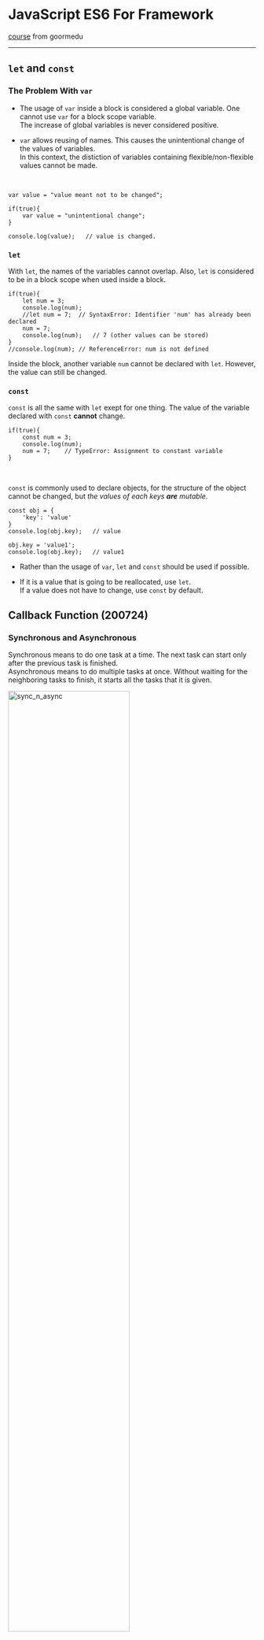 # JavaScript ES6 For Framework

[course](https://edu.goorm.io/learn/lecture/19879/프레임워크를-위한-javascript-es6) from goormedu

---

## `let` and `const`

### The Problem With `var`

- The usage of `var` inside a block is considered a global variable. One cannot use `var` for a block scope variable.  
The increase of global variables is never considered positive.

- `var` allows reusing of names. This causes the unintentional change of the values of variables.  
In this context, the distiction of variables containing flexible/non-flexible values cannot be made.

<br>

    var value = "value meant not to be changed";

    if(true){
        var value = "unintentional change";
    }

    console.log(value);   // value is changed.

### `let`

With `let`, the names of the variables cannot overlap. Also, `let` is considered to be in a block scope when used inside a block.

    if(true){
        let num = 3;
        console.log(num);
        //let num = 7;  // SyntaxError: Identifier 'num' has already been declared
        num = 7;
        console.log(num);   // 7 (other values can be stored)
    }
    //console.log(num); // ReferenceError: num is not defined

Inside the block, another variable `num` cannot be declared with `let`. However, the value can still be changed.

### `const`

`const` is all the same with `let` exept for one thing. The value of the variable declared with `const` **cannot** change.

    if(true){
        const num = 3;
        console.log(num);
        num = 7;    // TypeError: Assignment to constant variable
    }

<br>

`const` is commonly used to declare objects, for the structure of the object cannot be changed, but *the values of each keys **are** mutable*.

    const obj = {
        'key': 'value'
    }
    console.log(obj.key);   // value

    obj.key = 'value1';
    console.log(obj.key);   // value1

- Rather than the usage of `var`, `let` and `const` should be used if possible.

- If it is a value that is going to be reallocated, use `let`.  
If a value does not have to change, use `const` by default.

## Callback Function (200724)

### Synchronous and Asynchronous

Synchronous means to do one task at a time. The next task can start only after the previous task is finished.  
Asynchronous means to do multiple tasks at once. Without waiting for the neighboring tasks to finish, it starts all the tasks that it is given. 

<!-- ![sync_n_async](https://media.vlpt.us/images/cyongchoi/post/865ca482-fe2c-4444-9702-1d9701edf0c8/lpf0u9nbj7w41.jpg){: width="70%" height="100%"} -->
<img src="https://media.vlpt.us/images/cyongchoi/post/865ca482-fe2c-4444-9702-1d9701edf0c8/lpf0u9nbj7w41.jpg" alt="sync_n_async" width="70%"/>

- JavaScript naturally has a asynchronous behavior, that it does not wait for a code in calculation before moving on to the next code.

### Callback Function

There are instances where an order of execution needs to be guaranteed. The callback function is used in these instances.

    function a(){
        console.log("latter");
    }

    function b(callback){
        console.log("former");
        callback();
    }

    b(a);

    // former
    // latter

Function `b` receives function `a` as a factor and keeps it. Function `a` is executed only after function `b` does what it has to do.

### Callback Hell

There are instances where multiple executions need to be in an exact order.  
In an asynchronous environment, a large series of executions will result in callback after callback.

<!-- ![callback_hell](https://miro.medium.com/max/1400/1*sOy11ZsU1ijCSjZwx8ZzGQ.jpeg){: width="70%"} -->
<img src="https://miro.medium.com/max/1400/1*sOy11ZsU1ijCSjZwx8ZzGQ.jpeg" alt="callback_hell" width="70%"/>

This type of coding is called a callback hell. Callback hells are harder to read and are difficult to change logicwise.

- The solving of a callback hell was implemented in ES6, in `promise`, `async`, and `await`. They will be looked at another time.

---

## `this` Keyword (200723)

### Binding

The term *binding* can be used to describe the `this` keyword.

    var obj1 = {
        name: 'harry',
        nameOut: function(){
            console.log(this.name);
        }
    }

    var obj2 = {
        name: 'ben'
    }

    obj2.nameOut = obj1.nameOut;

    obj1.nameOut(); // harry
    obj2.nameOut(); // ben

As seen in the code, `obj2`'s nameOut function was created and given the same `nameOut` function as `obj1`.  
However, `obj1` and `obj2`'s nameOut function both give different printouts, for each `nameOut` function is *binded* onto different objects.

*Binding* is matching the right methods to the right objects.

### The Window Object

The window object, or the Browser Object Model(BOM) is a way to "talk to" a browser.  
All global objects, functions, and variables become members of the window object, including the document object(DOM).


For JavaScript running in a browser, it is the **window object**.  
For JavaScript running in server side(node.js), it is the **global object**.  

### Binding of this In a General Method

When calling a function, the usage of `this` binds to the window object.  

    var name = "harry";
    console.log(window.name);   // harry

    var nameOut = function(){
        var name = "ben";
        console.log(this.name); //harry
    }

    nameOut();

Both log functions print out harry, for both are calling for the variable `name` of the window object.

### Binding of this In a Object Method

`this` in a object method binds to whichever object it is called in.

    var obj1 = {
        name: 'harry',
        nameOut: function(){
            console.log(this.name);
        }
    }

    var obj2 = {
        name: 'ben'
    }

    obj2.nameOut = obj1.nameOut;

    obj1.nameOut(); // harry
    obj2.nameOut(); // ben

Both objects are calling `this.name`, but each method is binded with a different `name`: the `name` that is declared in each of it's own object.

### Binding of this In a Constructor Method

`this` in a constructor method binds to the object that is constructed by the method.

    var person = function(name){
        this.name = name;
    }

    var a = new person("harry");
    console.log(a.name);    // harry

    var b = new person("ben");
    console.log(b.name);    // ben

`this` is called in the constructor method `person`, but is binded to objects `a` and `b` that are constructed by `person`.  

- The difference between a general method and a constructor method is that the constructor method makes new objects with the usage of `new`.

### Binding of this In a Inner Method

`this` in an inner method **always** binds to the window object.

    var value = 100;

    var obj = {
        value: 1,
        func: function(){
            console.log("func's value: ", this.value);
            function innerFunc(){
                console.log("innerFunc's value: ", this.value);
            }
            innerFunc();    // innerFunc's value: 100
        }
    };
    obj.func(); // func's value: 1

Method `func`'s `this.value` is binded with `value` of `obj` which is 1, but the inner method `innerFunc`'s `this.value` is binded with `value` of the window object which is 100.  

- This phenomena shows one of the flaws of the JavaScript language.  
- There are methods such as `apply`, `call`, and `bind` to address this flaw, but will be looked at another time.

---

## Scopes (200723)

There are two kinds of scopes. Global scopes and local scopes.

A variable declared in a global scope is a global variable.  
A variable declared in a local scope is a local variable. (of course)

### Local Scopes

Local scopes are again devided into two scopes, block scopes and function scopes.

#### Block Scopes (implemented in ES6)

What is a block? 

    {
        // this is the active area for block scopes
    }

Block scopes are activated only using `let` and `const`. When using `var`, the variable is considered as a global scope.

#### Function Scopes

Function scopes can only be used inside functions, as the name suggests.

    function funcScope(){
        var num = 10;

        console.log(num);   // The variable num is recognized inside the function scope
    }
    console.log(num);   /* Outside the function, the variable is not recognized, 
                            resulting an Uncaught ReferenceError: num is not defined */

### Global Scopes

Global scopes can be used in all areas inside the code, when not confined by blocks and functions.  
Block scopes not using `let` and `const` are also considered as a global scope.

    {
        var num = 10;
    }

    console.log(num)

    function numTest(){
        console.log(num);
    }

    numTest();

However, usage of global scopes are not recommended, and should not be used if possible. When writing massive lines of code and functions, global scopes will become harder to track. In this manner, global scopes are best used when it has a value that does not change.

### In Addition

- There are more kinds of scopes, these are just the fundamental kinds of scopes.  
- Through the browser's developer tools menu, one can see what kind of scope a variable is using, and where it is used.
